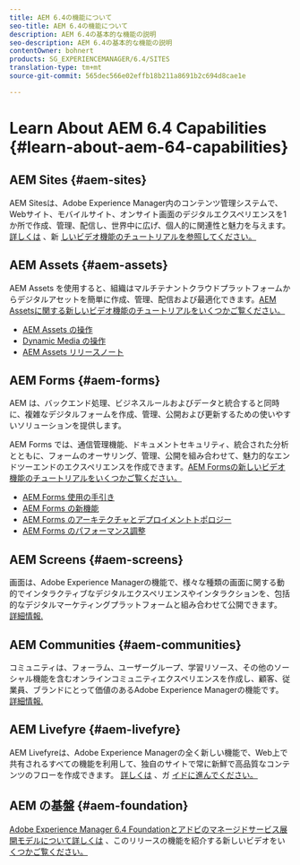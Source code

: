 ```yaml
---
title: AEM 6.4の機能について
seo-title: AEM 6.4の機能について
description: AEM 6.4の基本的な機能の説明
seo-description: AEM 6.4の基本的な機能の説明
contentOwner: bohnert
products: SG_EXPERIENCEMANAGER/6.4/SITES
translation-type: tm+mt
source-git-commit: 565dec566e02effb18b211a8691b2c694d8cae1e

---
```



# Learn About AEM 6.4 Capabilities {#learn-about-aem-64-capabilities}

## AEM Sites {#aem-sites}

AEM Sitesは、Adobe Experience Manager内のコンテンツ管理システムで、Webサイト、モバイルサイト、オンサイト画面のデジタルエクスペリエンスを1か所で作成、管理、配信し、世界中に広げ、個人的に関連性と魅力を与えます。 [詳しくは](http://www.adobe.com/marketing-cloud/enterprise-content-management/web-cms.html) 、新 [しいビデオ機能のチュートリアルを参照してください。](https://helpx.adobe.com/experience-manager/kt/sites/index/aem-6-4-sites.html)

## AEM Assets {#aem-assets}

AEM Assets を使用すると、組織はマルチテナントクラウドプラットフォームからデジタルアセットを簡単に作成、管理、配信および最適化できます。[AEM Assetsに関する新しいビデオ機能のチュートリアルをいくつかご覧ください。](https://helpx.adobe.com/experience-manager/kt/assets/index/aem-6-4-assets.html)

* [AEM Assets の操作](/help/assets/managing-assets-touch-ui.md)
* [Dynamic Media の操作](/help/assets/dynamic-media.md)
* [AEM Assets リリースノート](/help/release-notes/assets.md)

## AEM Forms {#aem-forms}

AEM は、バックエンド処理、ビジネスルールおよびデータと統合すると同時に、複雑なデジタルフォームを作成、管理、公開および更新するための使いやすいソリューションを提供します。

AEM Forms では、通信管理機能、ドキュメントセキュリティ、統合された分析とともに、フォームのオーサリング、管理、公開を組み合わせて、魅力的なエンドツーエンドのエクスペリエンスを作成できます。[AEM Formsの新しいビデオ機能のチュートリアルをいくつかご覧ください。](https://helpx.adobe.com/experience-manager/kt/forms/index/aem-6-4-forms.html)

* [AEM Forms 使用の手引き](/help/forms/using/introduction-aem-forms.md)
* [AEM Forms の新機能](/help/forms/using/whats-new.md)
* [AEM Forms のアーキテクチャとデプロイメントトポロジー](/help/forms/using/aem-forms-architecture-deployment.md)
* [AEM Forms のパフォーマンス調整](/help/forms/using/performance-tuning-aem-forms.md)

## AEM Screens {#aem-screens}

画面は、Adobe Experience Managerの機能で、様々な種類の画面に関する動的でインタラクティブなデジタルエクスペリエンスやインタラクションを、包括的なデジタルマーケティングプラットフォームと組み合わせて公開できます。  [詳細情報.](/help/screens/home.md)

## AEM Communities {#aem-communities}

コミュニティは、フォーラム、ユーザーグループ、学習リソース、その他のソーシャル機能を含むオンラインコミュニティエクスペリエンスを作成し、顧客、従業員、ブランドにとって価値のあるAdobe Experience Managerの機能です。 [詳細情報.](http://www.adobe.com/marketing-cloud/enterprise-content-management/social-community-cms.html)

## AEM Livefyre {#aem-livefyre}

AEM Livefyreは、Adobe Experience Managerの全く新しい機能で、Web上で共有されるすべての機能を利用して、独自のサイトで常に新鮮で高品質なコンテンツのフローを作成できます。 [詳しくは](http://www.adobe.com/marketing-cloud/enterprise-content-management/ugc-content-platform.html) 、ガ [イドに進んでください。](https://answers.livefyre.com/product/livefyre-for-adobe-experience-manager-aem/)

## AEM の基盤 {#aem-foundation}

[Adobe Experience Manager 6.4 Foundationとアドビのマネージドサービス展開モデルについて詳しくは](/help/sites-deploying/home.md) 、このリリースの機能を紹介する新しいビデオをい [くつかご覧ください。](https://helpx.adobe.com/experience-manager/kt/sites/index/aem-6-4-sites.html)
